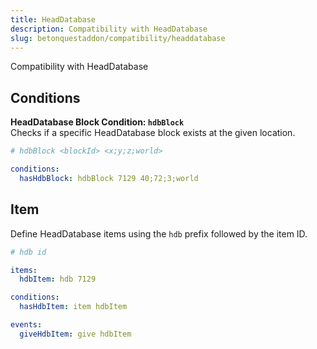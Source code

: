 ```yaml
---
title: HeadDatabase
description: Compatibility with HeadDatabase
slug: betonquestaddon/compatibility/headdatabase
---
```


Compatibility with HeadDatabase

## Conditions
**HeadDatabase Block Condition: `hdbBlock`**\
Checks if a specific HeadDatabase block exists at the given location.

```yaml
# hdbBlock <blockId> <x;y;z;world>

conditions:
  hasHdbBlock: hdbBlock 7129 40;72;3;world
```

## Item

Define HeadDatabase items using the `hdb` prefix followed by the item ID.

```yaml
# hdb id

items:
  hdbItem: hdb 7129

conditions:
  hasHdbItem: item hdbItem

events:
  giveHdbItem: give hdbItem
```